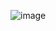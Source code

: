 ![image](https://github.com/JoyeshShrestha/JavaScript/assets/84576929/bacc8ee7-4e59-45bb-b473-34afdf87ef72)

